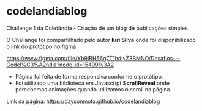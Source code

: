 # codelandiablog
Challenge 1 da Coletândia - Criação de um blog de publicações simples.


O Challange foi compartilhado pelo autor **Iuri Silva** onde foi disponibilizado o link do protótipo no figma.

https://www.figma.com/file/Yb9IBH56g7T1hdIyZ3BMNO/Desafios---Codel%C3%A2ndia?node-id=15409%3A2

* Página foi feita de forma responsiva conforme o protótipo.
* Foi utilizado uma biblioteca em Javascript **ScrollReveal** onde percebemos animações quando utilizamos o scroll na página.


Link da página: https://daysonmota.github.io/codelandiablog


